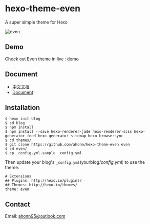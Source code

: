 # hexo-theme-even

A super simple theme for Hexo 

![even](http://ww4.sinaimg.cn/large/006tNbRwjw1f6l0ryrho2j31kw0yb7a6.jpg)

## Demo
Check out Even theme in live : [demo](http://www.ahonn.me)

## Document
- [中文文档](/doc/doc_zh.md)
- [Document](/doc/doc_en.md)

## Installation
```
$ hexo init blog
$ cd blog
$ npm install
$ npm install --save hexo-renderer-jade hexo-renderer-scss hexo-generator-feed hexo-generator-sitemap hexo-browsersync
$ cd themes/
$ git clone https://github.com/ahonn/hexo-theme-even even
$ cd even/
$ cp _config.yml.sample _config.yml
```

Then update your blog's `_config.yml`(yourblog/_config.yml_) to use the theme.

```
# Extensions
## Plugins: http://hexo.io/plugins/
## Themes: http://hexo.io/themes/
theme: even
```

## Contact
Email: [ahonn95@outlook.com](mailto:ahonn95@outlook.com)

<!-- add -->